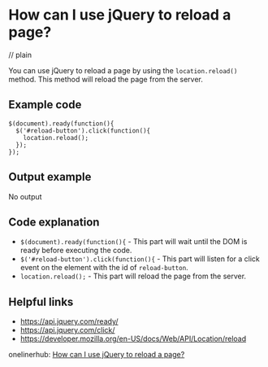 # How can I use jQuery to reload a page?
// plain

You can use jQuery to reload a page by using the `location.reload()` method. This method will reload the page from the server.

## Example code

```
$(document).ready(function(){
  $('#reload-button').click(function(){
    location.reload();
  });
});
```
## Output example
 No output

## Code explanation

- `$(document).ready(function(){` - This part will wait until the DOM is ready before executing the code.
- `$('#reload-button').click(function(){` - This part will listen for a click event on the element with the id of `reload-button`.
- `location.reload();` - This part will reload the page from the server.

## Helpful links
- https://api.jquery.com/ready/
- https://api.jquery.com/click/
- https://developer.mozilla.org/en-US/docs/Web/API/Location/reload

onelinerhub: [How can I use jQuery to reload a page?](https://onelinerhub.com/jquery/how-can-i-use-jquery-to-reload-a-page)